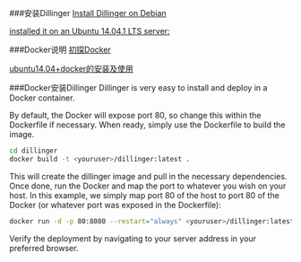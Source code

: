 ###安装Dillinger
[Install Dillinger on Debian](http://www.monperrus.net/martin/installing-dillinger-nodejs-debian)  

[installed it on an Ubuntu 14.04.1 LTS server:](http://chrisjrob.com/2014/08/09/dillinger/) 

###Docker说明
[初探Docker](http://www.tuicool.com/articles/BNnyqyU)  

[ubuntu14.04+docker的安装及使用](http://www.jb51.net/article/56049.htm)

###Docker安装Dillinger
Dillinger is very easy to install and deploy in a Docker container.

By default, the Docker will expose port 80, so change this within the Dockerfile if necessary. When ready, simply use the Dockerfile to build the image.  

```sh
cd dillinger  
docker build -t <youruser>/dillinger:latest .
```

This will create the dillinger image and pull in the necessary dependencies. Once done, run the Docker and map the port to whatever you wish on your host. In this example, we simply map port 80 of the host to port 80 of the Docker (or whatever port was exposed in the Dockerfile):  

```sh
docker run -d -p 80:8080 --restart="always" <youruser>/dillinger:latest
```

Verify the deployment by navigating to your server address in your preferred browser.



